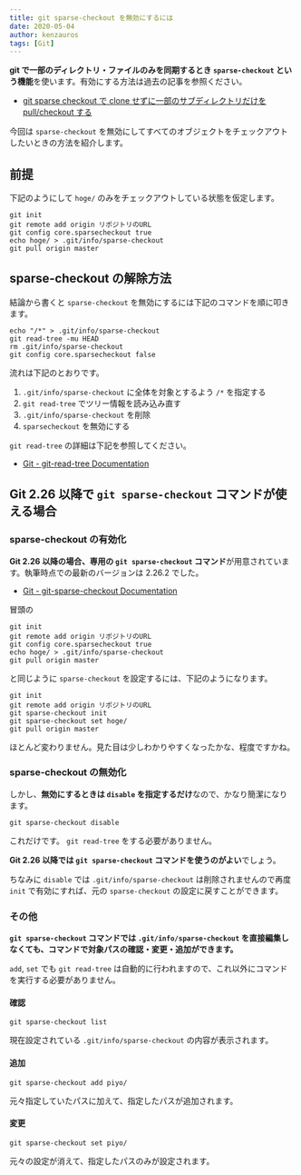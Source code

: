 ```yaml
---
title: git sparse-checkout を無効にするには
date: 2020-05-04
author: kenzauros
tags: [Git]
---
```


**git で一部のディレクトリ・ファイルのみを同期するとき `sparse-checkout` という機能**を使います。有効にする方法は過去の記事を参照ください。

- [git sparse checkout で clone せずに一部のサブディレクトリだけを pull/checkout する](/git-sparse-checkout/)

今回は `sparse-checkout` を無効にしてすべてのオブジェクトをチェックアウトしたいときの方法を紹介します。

## 前提

下記のようにして `hoge/` のみをチェックアウトしている状態を仮定します。

```
git init
git remote add origin リポジトリのURL
git config core.sparsecheckout true
echo hoge/ > .git/info/sparse-checkout
git pull origin master
```

## sparse-checkout の解除方法

結論から書くと `sparse-checkout` を無効にするには下記のコマンドを順に叩きます。

```
echo "/*" > .git/info/sparse-checkout
git read-tree -mu HEAD
rm .git/info/sparse-checkout
git config core.sparsecheckout false
```

流れは下記のとおりです。

1. `.git/info/sparse-checkout` に全体を対象とするよう `/*` を指定する
2. `git read-tree` でツリー情報を読み込み直す
3. `.git/info/sparse-checkout` を削除
4. `sparsecheckout` を無効にする

`git read-tree` の詳細は下記を参照してください。

- [Git - git-read-tree Documentation](https://git-scm.com/docs/git-read-tree)

## Git 2.26 以降で `git sparse-checkout` コマンドが使える場合

### sparse-checkout の有効化

**Git 2.26 以降の場合、専用の `git sparse-checkout` コマンド**が用意されています。執筆時点での最新のバージョンは 2.26.2 でした。

- [Git - git-sparse-checkout Documentation](https://git-scm.com/docs/git-sparse-checkout)

冒頭の

```
git init
git remote add origin リポジトリのURL
git config core.sparsecheckout true
echo hoge/ > .git/info/sparse-checkout
git pull origin master
```

と同じように `sparse-checkout` を設定するには、下記のようになります。

```
git init
git remote add origin リポジトリのURL
git sparse-checkout init
git sparse-checkout set hoge/
git pull origin master
```

ほとんど変わりません。見た目は少しわかりやすくなったかな、程度ですかね。

### sparse-checkout の無効化

しかし、**無効にするときは `disable` を指定するだけ**なので、かなり簡潔になります。

```
git sparse-checkout disable
```

これだけです。 `git read-tree` をする必要がありません。

**Git 2.26 以降では `git sparse-checkout` コマンドを使うのがよい**でしょう。

ちなみに `disable` では `.git/info/sparse-checkout` は削除されませんので再度 `init` で有効にすれば、元の `sparse-checkout` の設定に戻すことができます。

### その他

**`git sparse-checkout` コマンドでは `.git/info/sparse-checkout` を直接編集しなくても、コマンドで対象パスの確認・変更・追加ができます。**

`add`, `set` でも `git read-tree` は自動的に行われますので、これ以外にコマンドを実行する必要がありません。

#### 確認

```
git sparse-checkout list
```

現在設定されている `.git/info/sparse-checkout` の内容が表示されます。

#### 追加

```
git sparse-checkout add piyo/
```

元々指定していたパスに加えて、指定したパスが追加されます。

#### 変更

```
git sparse-checkout set piyo/
```

元々の設定が消えて、指定したパスのみが設定されます。
